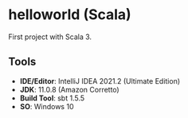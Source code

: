 # helloworld (Scala)

First project with Scala 3. 

## Tools

- **IDE/Editor**: IntelliJ IDEA 2021.2 (Ultimate Edition)
- **JDK**: 11.0.8 (Amazon Corretto)
- **Build Tool**: sbt 1.5.5
- **SO**: Windows 10
